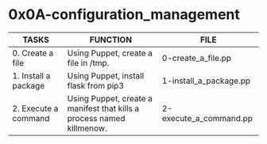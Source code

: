 # 0x0A-configuration_management

| TASKS | FUNCTION | FILE |
| --- | --- | --- |
| 0. Create a file  | Using Puppet, create a file in /tmp.  | 0-create_a_file.pp |
| 1. Install a package  | Using Puppet, install flask from pip3  | 1-install_a_package.pp | 
| 2. Execute a command  | Using Puppet, create a manifest that kills a process named killmenow. | 2-execute_a_command.pp |
